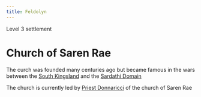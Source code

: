 ```yaml
---
title: Feldolyn
---
```


Level 3 settlement

# Church of Saren Rae

The curch was founded many centuries ago but became famous in the wars between the [South Kingsland](../kingsland-south.md) and the [Sardathi Domain](<../../Sardathi Domain/sardathi-domain.md>)

The church is currently led by [Priest Donnaricci](../../../characters/npcs/priest-donnaricci.md) of the church of Saren Rae
